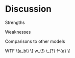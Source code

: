 # Discussion

Strengths

Weaknesses

Comparisons to other models

WTF \\(a_b\\)
\\[ w_{!} t_{?} f^{a} \\]